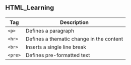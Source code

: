 <h3 style="font-size:20px;"> HTML_Learning </h3>


| Tag     | Description                            |
|---------|----------------------------------------|
| `<p>`   | Defines a paragraph                    |
| `<hr>`  | Defines a thematic change in the content |
| `<br>`  | Inserts a single line break            |
| `<pre>` | Defines pre-formatted text             |

